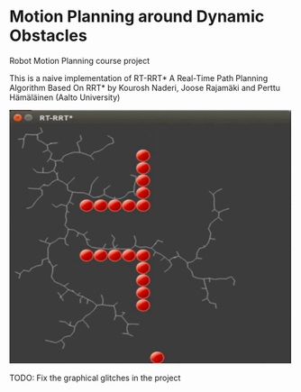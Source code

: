# Motion Planning around Dynamic Obstacles

Robot Motion Planning course project

This is a naive implementation of RT-RRT* A Real-Time Path Planning Algorithm Based On RRT* by Kourosh Naderi, Joose Rajamäki and Perttu Hämäläinen (Aalto University)

<img alt="" class="spinner" height="450" src="RRT.gif" width="500" />

TODO: Fix the graphical glitches in the project
